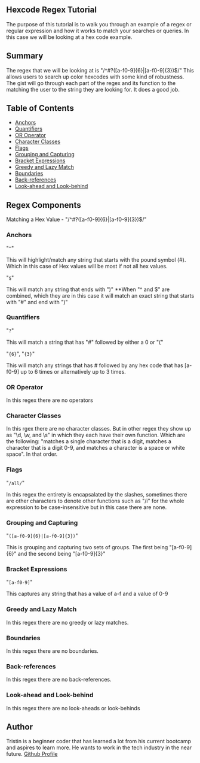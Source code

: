 ## Hexcode Regex Tutorial

The purpose of this tutorial is to walk you through an example of a regex or regular expression and how it works to match your searches or queries. In this case we will be looking at a hex code example. 

## Summary
The regex that we will be looking at is "/^#?([a-f0-9]{6}|[a-f0-9]{3})$/"
This allows users to search up color hexcodes with some kind of robustness. The gist will go through each part of the regex and its function to the matching the user to the string they are looking for. It does a good job. 
## Table of Contents

- [Anchors](#anchors)
- [Quantifiers](#quantifiers)
- [OR Operator](#or-operator)
- [Character Classes](#character-classes)
- [Flags](#flags)
- [Grouping and Capturing](#grouping-and-capturing)
- [Bracket Expressions](#bracket-expressions)
- [Greedy and Lazy Match](#greedy-and-lazy-match)
- [Boundaries](#boundaries)
- [Back-references](#back-references)
- [Look-ahead and Look-behind](#look-ahead-and-look-behind)

## Regex Components
Matching a Hex Value - "/^#?([a-f0-9]{6}|[a-f0-9]{3})$/"
### Anchors
"`^`"

This will highlight/match any string that starts with the pound symbol (#). Which in this case of Hex values will be most if not all hex values.

"`$`"

This will match any string that ends with ")"
**When "^ and $" are combined, which they are in this case it will match an exact string that starts with "#" and end with ")"
### Quantifiers
"`?`"

This will match a string that has "#" followed by either a 0 or "("

"`{6}`", "`{3}`"

This will match any strings that has # followed by any hex code that has [a-f0-9] up to 6 times or alternatively up to 3 times.
### OR Operator
In this regex there are no operators 
### Character Classes

In this rgex there are no character classes. But in other regex they show up as "\d, \w, and \s" in which they each have their own function.
Which are the following: "matches a single character that is a digit, matches a character that is a digit 0-9, and matches a character is a space or white space". In that order. 
### Flags
"`/all/`"

In this regex the entirety is encapsalated by the slashes, sometimes there are other characters to denote other functions such as "/i" for the whole expression to be case-insensitive but in this case there are none.
### Grouping and Capturing
"`([a-f0-9]{6}|[a-f0-9]{3})`"

This is grouping and capturing two sets of groups. The first being       "[a-f0-9]{6}" and the second being "[a-f0-9]{3}"
### Bracket Expressions
"`[a-f0-9]`"

This captures any string that has a value of a-f and a value of 0-9
### Greedy and Lazy Match
In this regex there are no greedy or lazy matches.
### Boundaries
In this regex there are no boundaries.
### Back-references
In this regex there are no back-references.
### Look-ahead and Look-behind
In this regex there are no look-aheads or look-behinds
## Author

Tristin is a beginner coder that has learned a lot from his current bootcamp and aspires to learn more. He wants to work in the tech industry in the near future. 
[Github Profile](https://github.com/TristinNguyen)

